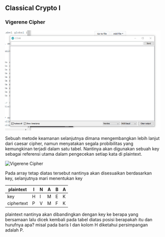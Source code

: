 ## Classical Crypto I
### Vigerene Cipher
![](https://github.com/tjakra-birawa/Keamanan_Komputer_Arduino/blob/master/Dokumentasi/vigenere.gif?raw=true)

Sebuah metode keamanan selanjutnya dimana mengembangkan lebih lanjut dari caesar cipher, namun menyatakan segala probibilitas yang kemungkinan terjadi dalam satu tabel. Nantinya akan digunakan sebuah key sebagai referensi utama dalam pengecekan setiap kata di plaintext.

![Vigerene Cipher](https://upload.wikimedia.org/wikipedia/commons/thumb/9/9a/Vigen%C3%A8re_square_shading.svg/800px-Vigen%C3%A8re_square_shading.svg.png)

Pada array tetap diatas tersebut nantinya akan disesuaikan berdasarkan key, selanjutnya mari menentukan key

| plaintext    | I   | N   | A   | B   | A   | 
| ---          | --- | --- | --- | --- | --- | 
| key          | H   | I   | M   | E   | K   | 
| ciphertext   | P   | V   | M   | F   | K   |

plaintext nantinya akan dibandingkan dengan key ke berapa yang bersamaan lalu dicek kembali pada tabel diatas posisi berapakah itu dan hurufnya apa? misal pada baris I dan kolom H diketahui persimpangan adalah P.

